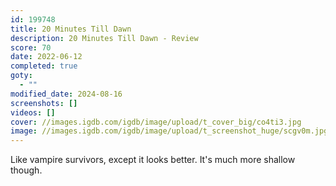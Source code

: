 ```yaml
---
id: 199748
title: 20 Minutes Till Dawn
description: 20 Minutes Till Dawn - Review
score: 70
date: 2022-06-12
completed: true
goty:
  - ""
modified_date: 2024-08-16
screenshots: []
videos: []
cover: //images.igdb.com/igdb/image/upload/t_cover_big/co4ti3.jpg
image: //images.igdb.com/igdb/image/upload/t_screenshot_huge/scgv0m.jpg
---
```

Like vampire survivors, except it looks better. It's much more shallow though.